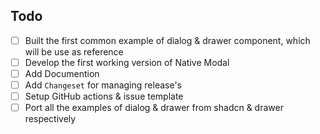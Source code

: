 ## Todo

- [ ] Built the first common example of dialog & drawer component, which will be use as reference
- [ ] Develop the first working version of Native Modal
- [ ] Add Documention
- [ ] Add `Changeset` for managing release's
- [ ] Setup GitHub actions & issue template
- [ ] Port all the examples of dialog & drawer from shadcn & drawer respectively
